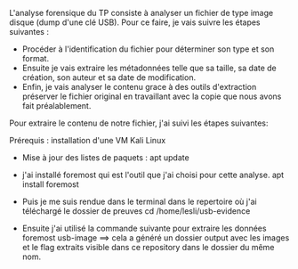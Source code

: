 L'analyse forensique du TP consiste à analyser un fichier de type image disque (dump d'une clé USB). Pour ce faire, je vais suivre les étapes suivantes :
- Procéder à l'identification du fichier pour déterminer son type et son format. 
- Ensuite je vais extraire les métadonnées telle que sa taille, sa date de création, son auteur et sa date de modification. 
- Enfin, je vais analyser le contenu grace à des outils d'extraction préserver le fichier original en travaillant avec la copie que nous avons fait préalablement.

Pour extraire le contenu de notre fichier, j'ai suivi les étapes suivantes:

Prérequis : installation d'une VM Kali Linux

- Mise à jour des listes de paquets :
  apt update
  
- j'ai installé foremost qui est l'outil que j'ai choisi pour cette analyse.
  apt install foremost
  
- Puis je me suis rendue dans le terminal dans le repertoire où j'ai téléchargé le dossier de preuves
  cd /home/lesli/usb-evidence
  
- Ensuite j'ai utilisé la commande suivante pour extraire les données
  foremost usb-image ==> cela a généré un dossier output avec les images et le flag extraits visible dans ce repository dans le dossier du même nom.

